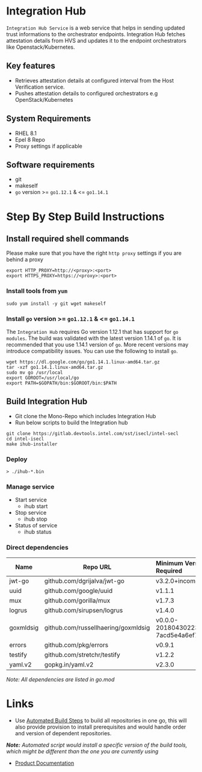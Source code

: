 # Integration Hub

`Integration Hub Service` is a web service that helps in sending updated trust informations to the orchestrator endpoints. Integration Hub fetches attestation details from HVS and updates it to the endpoint orchestrators like Openstack/Kubernetes.
## Key features
- Retrieves attestation details at configured interval from the Host Verification service.
- Pushes attestation details to configured orchestrators e.g OpenStack/Kubernetes

## System Requirements
- RHEL 8.1
- Epel 8 Repo
- Proxy settings if applicable

## Software requirements
- git
- makeself
- `go` version >= `go1.12.1` & <= `go1.14.1`

# Step By Step Build Instructions

## Install required shell commands
Please make sure that you have the right `http proxy` settings if you are behind a proxy
```shell
export HTTP_PROXY=http://<proxy>:<port>
export HTTPS_PROXY=https://<proxy>:<port>
```

### Install tools from `yum`
```shell
sudo yum install -y git wget makeself
```

### Install `go` version >= `go1.12.1` & <= `go1.14.1`
The `Integration Hub` requires Go version 1.12.1 that has support for `go modules`. The build was validated with the latest version 1.14.1 of `go`. It is recommended that you use 1.14.1 version of `go`. More recent versions may introduce compatibility issues. You can use the following to install `go`.
```shell
wget https://dl.google.com/go/go1.14.1.linux-amd64.tar.gz
tar -xzf go1.14.1.linux-amd64.tar.gz
sudo mv go /usr/local
export GOROOT=/usr/local/go
export PATH=$GOPATH/bin:$GOROOT/bin:$PATH
```

## Build Integration Hub
- Git clone the Mono-Repo which includes Integration Hub
- Run below scripts to build the Integration hub

```shell
git clone https://gitlab.devtools.intel.com/sst/isecl/intel-secl
cd intel-isecl
make ihub-installer
```

### Deploy
```console
> ./ihub-*.bin
```

### Manage service
* Start service
    * ihub start
* Stop service
    * ihub stop
* Status of service
    * ihub status

### Direct dependencies

| Name        | Repo URL                            | Minimum Version Required            |
| ----------- | ------------------------------------| :---------------------------------- |
| jwt-go      | github.com/dgrijalva/jwt-go         | v3.2.0+incompatible                 |
| uuid        | github.com/google/uuid              | v1.1.1                              |
| mux         | github.com/gorilla/mux              | v1.7.3                              |
| logrus      | github.com/sirupsen/logrus          | v1.4.0                              |
| goxmldsig   | github.com/russellhaering/goxmldsig | v0.0.0-20180430223755-7acd5e4a6ef7  | 
| errors      | github.com/pkg/errors               | v0.9.1                              |
| testify     | github.com/stretchr/testify         | v1.2.2	                          |
| yaml.v2     | gopkg.in/yaml.v2                    | v2.3.0                              |


*Note: All dependencies are listed in go.mod*

# Links
 - Use [Automated Build Steps](https://01.org/intel-secl/documentation/build-installation-scripts) to build all repositories in one go, this will also provide provision to install prerequisites and would handle order and version of dependent repositories.

***Note:** Automated script would install a specific version of the build tools, which might be different than the one you are currently using*
 - [Product Documentation](https://01.org/intel-secl/documentation/intel%C2%AE-secl-dc-product-guide)

